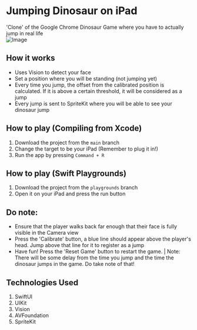# Jumping Dinosaur on iPad
'Clone' of the Google Chrome Dinosaur Game where you have to actually jump in real life  
![Image](https://assets.ethanchew.com/jumpingdino)

## How it works
- Uses Vision to detect your face  
- Set a position where you will be standing (not jumping yet)  
- Every time you jump, the offset from the calibrated position is calculated. If it is above a certain threshold, it will be considered as a jump  
- Every jump is sent to SpriteKit where you will be able to see your dinosaur jump

## How to play (Compiling from Xcode)
1. Download the project from the `main` branch  
2. Change the target to be your iPad (Remember to plug it in!)  
3. Run the app by pressing `Command + R`  

## How to play (Swift Playgrounds)
1. Download the project from the `playgrounds` branch  
2. Open it on your iPad and press the run button  

## Do note:
- Ensure that the player walks back far enough that their face is fully visible in the Camera view  
- Press the 'Calibrate' button, a blue line should appear above the player's head. Jump above that line for it to register as a jump
- Have fun! Press the 'Reset Game' button to restart the game.
| Note: There will be some delay from the time you jump and the time the dinosaur jumps in the game. Do take note of that!

## Technologies Used
1. SwiftUI  
2. UIKit  
3. Vision  
4. AVFoundation  
5. SpriteKit
